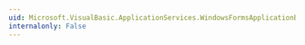 ```yaml
---
uid: Microsoft.VisualBasic.ApplicationServices.WindowsFormsApplicationBase.SplashScreen
internalonly: False
---
```

